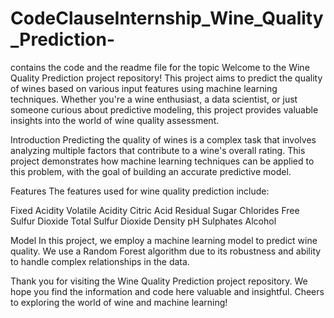 # CodeClauseInternship_Wine_Quality_Prediction-
contains the code and the readme file for the topic 
Welcome to the Wine Quality Prediction project repository! This project aims to predict the quality of wines based on various input features using machine learning techniques. Whether you're a wine enthusiast, a data scientist, or just someone curious about predictive modeling, this project provides valuable insights into the world of wine quality assessment.

Introduction
Predicting the quality of wines is a complex task that involves analyzing multiple factors that contribute to a wine's overall rating. This project demonstrates how machine learning techniques can be applied to this problem, with the goal of building an accurate predictive model.

Features
The features used for wine quality prediction include:

Fixed Acidity
Volatile Acidity
Citric Acid
Residual Sugar
Chlorides
Free Sulfur Dioxide
Total Sulfur Dioxide
Density
pH
Sulphates
Alcohol

Model
In this project, we employ a machine learning model to predict wine quality. We use a Random Forest algorithm due to its robustness and ability to handle complex relationships in the data.

Thank you for visiting the Wine Quality Prediction project repository. We hope you find the information and code here valuable and insightful. Cheers to exploring the world of wine and machine learning!
